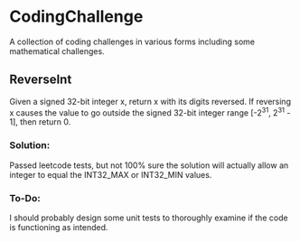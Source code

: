 # CodingChallenge
A collection of coding challenges in various forms including some mathematical challenges.

## ReverseInt
Given a signed 32-bit integer x, return x with its digits reversed. If reversing x causes the value to go outside the signed 32-bit integer range [-2<sup>31</sup>, 2<sup>31</sup> - 1], then return 0.
### Solution:
Passed leetcode tests, but not 100% sure the solution will actually allow an integer to equal the INT32_MAX or INT32_MIN values.
### To-Do:
I should probably design some unit tests to thoroughly examine if the code is functioning as intended.

